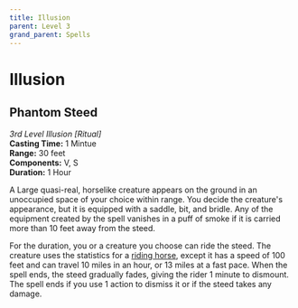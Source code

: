 ```yaml
---
title: Illusion
parent: Level 3
grand_parent: Spells
---
```


# Illusion

## Phantom Steed
*3rd Level Illusion [Ritual]*<br>
**Casting Time:** 1 Mintue<br>
**Range:** 30 feet<br>
**Components:** V, S<br>
**Duration:** 1 Hour

A Large quasi-real, horselike creature appears on the ground in an unoccupied space of your choice within range. You decide the creature's appearance, but it is equipped with a saddle, bit, and bridle. Any of the equipment created by the spell vanishes in a puff of smoke if it is carried more than 10 feet away from the steed.

For the duration, you or a creature you choose can ride the steed. The creature uses the statistics for a [riding horse](), except it has a speed of 100 feet and can travel 10 miles in an hour, or 13 miles at a fast pace. When the spell ends, the steed gradually fades, giving the rider 1 minute to dismount. The spell ends if you use 1 action to dismiss it or if the steed takes any damage.
